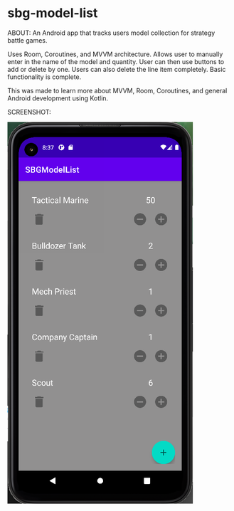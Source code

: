 # sbg-model-list

ABOUT:
An Android app that tracks users model collection for strategy battle games.

Uses Room, Coroutines, and MVVM architecture. Allows user to manually enter in the name of the model and quantity. User can then use buttons to add or delete by one. Users can also delete the line item completely. Basic functionality is complete.

This was made to learn more about MVVM, Room, Coroutines, and general Android development using Kotlin.

SCREENSHOT:

![One](https://raw.githubusercontent.com/amvitkus/sbg-model-list/master/sbgml1.png)
